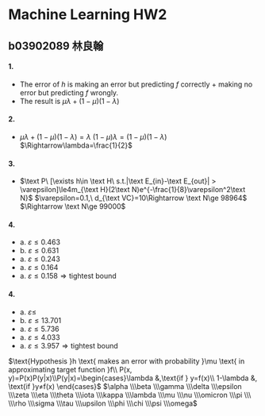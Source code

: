 ﻿# Machine Learning HW2
## b03902089 林良翰
#### 1.
* $\text{The error of }h\text{ is making an error but predicting }f\text{ correctly + making no error but predicting }f\text{ wrongly.}$
* The result is $\mu\lambda+(1-\mu)(1-\lambda)$

#### 2.
* $\mu\lambda+(1-\mu)(1-\lambda)=\lambda$
  $(1-\mu)\lambda=(1-\mu)(1-\lambda)$
  $\Rightarrow\lambda=\frac{1}{2}$

#### 3.
* $\text P\ [\exists h\in \text H\ s.t.|\text E_{in}-\text E_{out}| > \varepsilon]\le4m_{\text H}(2\text N)e^{-\frac{1}{8}\varepsilon^2\text N}$
  $\varepsilon=0.1,\ d_{\text VC}=10\Rightarrow \text N\ge 98964$
  $\Rightarrow \text N\ge 99000$

#### 4.
* a. $\varepsilon≤0.463$
* b. $\varepsilon≤0.631$
* a. $\varepsilon≤0.243$
* a. $\varepsilon≤0.164$
* a. $\varepsilon≤0.158\Rightarrow\text {tightest bound}$

#### 4.
* a. $\varepsilon≤$
* b. $\varepsilon≤13.701$
* a. $\varepsilon≤5.736$
* a. $\varepsilon≤4.033$
* a. $\varepsilon≤3.957\Rightarrow\text {tightest bound}$

$\text{Hypothesis }h \text{ makes an error with probability }\mu \text{ in approximating target function }f\\ P(x, y)=P(x)P(y|x)\\P(y|x)=\begin{cases}\lambda &,\text{if } y=f(x)\\ 1-\lambda &, \text{if }y≠f(x) \end{cases}$
$\alpha 
\\\beta
\\\gamma
\\\delta
\\\epsilon
\\\zeta
\\\eta
\\\theta
\\\iota
\\\kappa
\\\lambda
\\\mu
\\\nu
\\\omicron
\\\pi
\\\
\\\rho
\\\sigma
\\\tau
\\\upsilon
\\\phi
\\\chi
\\\psi
\\\omega$